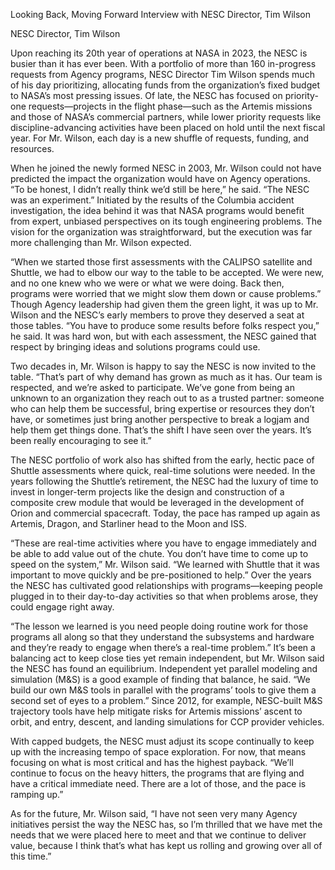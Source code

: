 Looking Back, Moving Forward 
 Interview with NESC Director, Tim Wilson

NESC Director, Tim Wilson

Upon reaching its 20th year of operations at NASA in 2023, the NESC is busier than it has ever been. With a portfolio of more than 160 in-progress requests from Agency programs, NESC Director Tim Wilson spends much of his day prioritizing, allocating funds from the organization’s fixed budget to NASA’s most pressing issues. Of late, the NESC has focused on priority-one requests—projects in the flight phase—such as the Artemis missions and those of NASA’s commercial partners, while lower priority requests like discipline-advancing activities have been placed on hold until the next fiscal year. For Mr. Wilson, each day is a new shuffle of requests, funding, and resources.

When he joined the newly formed NESC in 2003, Mr. Wilson could not have predicted the impact the organization would have on Agency operations. “To be honest, I didn’t really think we’d still be here,” he said. “The NESC was an experiment.” Initiated by the results of the Columbia accident investigation, the idea behind it was that NASA programs would benefit from expert, unbiased perspectives on its tough engineering problems. The vision for the organization was straightforward, but the execution was far more challenging than Mr. Wilson expected.

“When we started those first assessments with the CALIPSO satellite and Shuttle, we had to elbow our way to the table to be accepted. We were new, and no one knew who we were or what we were doing. Back then, programs were worried that we might slow them down or cause problems.” Though Agency leadership had given them the green light, it was up to Mr. Wilson and the NESC’s early members to prove they deserved a seat at those tables. “You have to produce some results before folks respect you,” he said. It was hard won, but with each assessment, the NESC gained that respect by bringing ideas and solutions programs could use.

Two decades in, Mr. Wilson is happy to say the NESC is now invited to the table. “That’s part of why demand has grown as much as it has. Our team is respected, and we’re asked to participate. We’ve gone from being an unknown to an organization they reach out to as a trusted partner: someone who can help them be successful, bring expertise or resources they don’t have, or sometimes just bring another perspective to break a logjam and help them get things done. That’s the shift I have seen over the years. It’s been really encouraging to see it.”

The NESC portfolio of work also has shifted from the early, hectic pace of Shuttle assessments where quick, real-time solutions were needed. In the years following the Shuttle’s retirement, the NESC had the luxury of time to invest in longer-term projects like the design and construction of a composite crew module that would be leveraged in the development of Orion and commercial spacecraft. Today, the pace has ramped up again as Artemis, Dragon, and Starliner head to the Moon and ISS.

“These are real-time activities where you have to engage immediately and be able to add value out of the chute. You don’t have time to come up to speed on the system,” Mr. Wilson said. “We learned with Shuttle that it was important to move quickly and be pre-positioned to help.” Over the years the NESC has cultivated good relationships with programs—keeping people plugged in to their day-to-day activities so that when problems arose, they could engage right away.

“The lesson we learned is you need people doing routine work for those programs all along so that they understand the subsystems and hardware and they’re ready to engage when there’s a real-time problem.” It’s been a balancing act to keep close ties yet remain independent, but Mr. Wilson said the NESC has found an equilibrium. Independent yet parallel modeling and simulation (M&S) is a good example of finding that balance, he said. “We build our own M&S tools in parallel with the programs’ tools to give them a second set of eyes to a problem.” Since 2012, for example, NESC-built M&S trajectory tools have help mitigate risks for Artemis missions’ ascent to orbit, and entry, descent, and landing simulations for CCP provider vehicles.

With capped budgets, the NESC must adjust its scope continually to keep up with the increasing tempo of space exploration. For now, that means focusing on what is most critical and has the highest payback. “We’ll continue to focus on the heavy hitters, the programs that are flying and have a critical immediate need. There are a lot of those, and the pace is ramping up.”

As for the future, Mr. Wilson said, “I have not seen very many Agency initiatives persist the way the NESC has, so I’m thrilled that we have met the needs that we were placed here to meet and that we continue to deliver value, because I think that’s what has kept us rolling and growing over all of this time.”